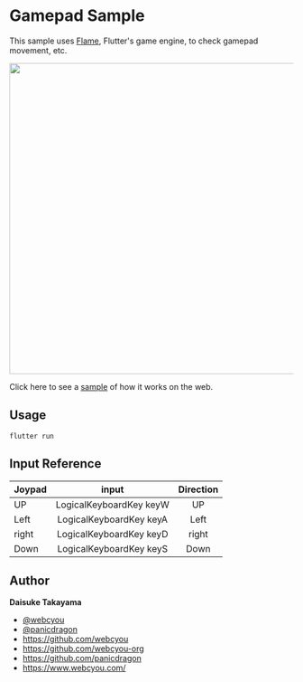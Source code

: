 # Gamepad Sample

This sample uses [Flame](https://github.com/flame-engine), Flutter's game engine, to check gamepad movement, etc.

<img width="550" src="https://user-images.githubusercontent.com/1584153/228462650-10b549cd-1d7a-4966-b43a-63c4a414f61d.png">

Click here to see a [sample](https://flame-games.github.io/game_pad/) of how it works on the web.


## Usage

```
flutter run
```

## Input Reference

| Joypad | input | Direction |
| -------------- |:------------:|:------------:|
| UP     | LogicalKeyboardKey keyW | UP    |
| Left   | LogicalKeyboardKey keyA | Left  |
| right  | LogicalKeyboardKey keyD | right |
| Down   | LogicalKeyboardKey keyS | Down  |


## Author

**Daisuke Takayama**

-   [@webcyou](https://twitter.com/webcyou)
-   [@panicdragon](https://twitter.com/panicdragon)
-   <https://github.com/webcyou>
-   <https://github.com/webcyou-org>
-   <https://github.com/panicdragon>
-   <https://www.webcyou.com/>

